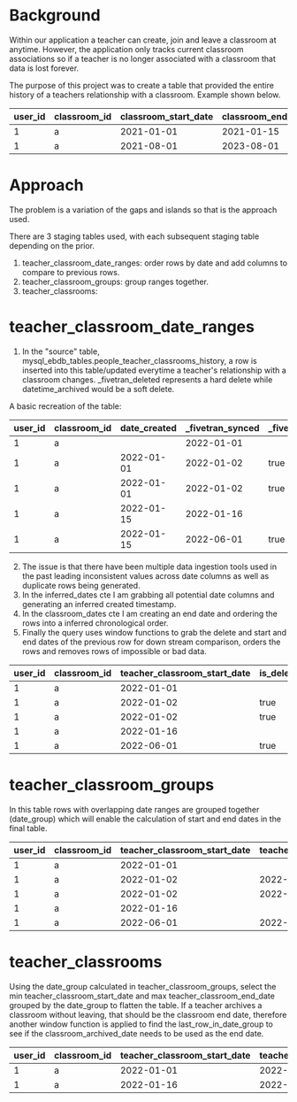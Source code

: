# Background
Within our application a teacher can create, join and leave a classroom at anytime. However, the application only tracks current classroom associations so if a teacher is no longer associated with a classroom that data is lost forever.

The purpose of this project was to create a table that provided the entire history of a teachers relationship with a classroom. Example shown below.

| user_id | classroom_id | classroom_start_date | classroom_end_date |
|---------|--------------|----------------------|--------------------|
| 1       | a            | 2021-01-01           | 2021-01-15         |
| 1       | a            | 2021-08-01           | 2023-08-01         |

# Approach
The problem is a variation of the gaps and islands so that is the approach used.

There are 3 staging tables used, with each subsequent staging table depending on the prior.

1. teacher_classroom_date_ranges: order rows by date and add columns to compare to previous rows.
2. teacher_classroom_groups: group ranges together.
3. teacher_classrooms:

# teacher_classroom_date_ranges
1. In the "source" table, mysql_ebdb_tables.people_teacher_classrooms_history, a row is inserted into this table/updated everytime a teacher's relationship with a classroom changes. _fivetran_deleted represents a hard delete while datetime_archived would be a soft delete.

A basic recreation of the table:

| user_id | classroom_id | date_created | _fivetran_synced | _fivetran_deleted |
|---------|--------------|--------------|------------------|-------------------|
| 1       | a            |              | 2022-01-01       |                   |
| 1       | a            | 2022-01-01   | 2022-01-02       | true              |
| 1       | a            | 2022-01-01   | 2022-01-02       | true              |
| 1       | a            | 2022-01-15   | 2022-01-16       |                   |
| 1       | a            | 2022-01-15   | 2022-06-01       | true              |

2. The issue is that there have been multiple data ingestion tools used in the past leading inconsistent values across date columns as well as duplicate rows being generated.
3. In the inferred_dates cte I am grabbing all potential date columns and generating an inferred created timestamp.
4. In the classroom_dates cte I am creating an end date and ordering the rows into a inferred chronological order.
5. Finally the query uses window functions to grab the delete and start and end dates of the previous row for down stream comparison, orders the rows and removes rows of impossible or bad data.

| user_id | classroom_id | teacher_classroom_start_date | is_deleted | is_previous_row_deleted | previous_teacher_classroom_start_date | previous_teacher_classroom_end_date | teacher_classroom_end_date | rn |
|---------|--------------|------------------------------|------------|-------------------------|---------------------------------------|-------------------------------------|----------------------------|----|
| 1       | a            | 2022-01-01                   |            | false                   |                                       |                                     |                            | 1  |
| 1       | a            | 2022-01-02                   | true       | false                   | 2022-01-01                            |                                     | 2022-01-02                 | 2  |
| 1       | a            | 2022-01-02                   | true       | true                    | 2022-01-01                            |                                     | 2022-01-02                 | 3  |
| 1       | a            | 2022-01-16                   |            | true                    | 2022-01-01                            | 2022-01-02                          |                            | 4  |
| 1       | a            | 2022-06-01                   | true       | false                   | 2022-01-01                            |                                     | 2022-06-01                 | 5  |

# teacher_classroom_groups
In this table rows with overlapping date ranges are grouped together (date_group) which will enable the calculation of start and end dates in the final table.

| user_id | classroom_id | teacher_classroom_start_date | teacher_classroom_end_date | date_group | rn |
|---------|--------------|------------------------------|----------------------------|------------|----|
| 1       | a            | 2022-01-01                   |                            | 0          | 1  |
| 1       | a            | 2022-01-02                   | 2022-01-02                 | 0          | 2  |
| 1       | a            | 2022-01-02                   | 2022-01-02                 | 0          | 3  |
| 1       | a            | 2022-01-16                   |                            | 1          | 4  |
| 1       | a            | 2022-06-01                   | 2022-06-01                 | 1          | 5  |

# teacher_classrooms
Using the date_group calculated in teacher_classroom_groups, select the min teacher_classroom_start_date and max teacher_classroom_end_date grouped by the date_group to flatten the table.
If a teacher archives a classroom without leaving, that should be the classroom end date, therefore another window function is applied to find the last_row_in_date_group to see if the classroom_archived_date needs to be used as the end date.

| user_id | classroom_id | teacher_classroom_start_date | teacher_classroom_end_date |
|---------|--------------|------------------------------|----------------------------|
| 1       | a            | 2022-01-01                   | 2022-01-02                 |
| 1       | a            | 2022-01-16                   | 2022-06-01                 |

